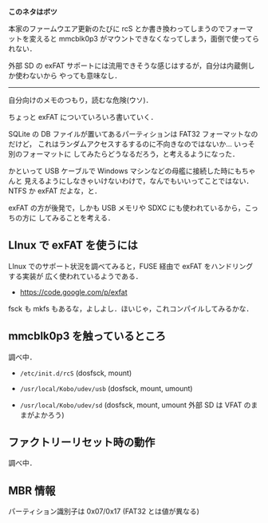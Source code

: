 **このネタはボツ**

本家のファームウエア更新のたびに rcS とか書き換わってしまうのでフォーマットを変えると
mmcblk0p3 がマウントできなくなってしまう，面倒で使ってられない．

外部 SD の exFAT サポートには流用できそうな感じはするが，自分は内蔵側しか使わないから
やっても意味なし．


---


自分向けのメモのつもり，読むな危険(ウソ)．

ちょっと exFAT についていろいろ書いていく．

SQLite の DB ファイルが置いてあるパーティションは FAT32 フォーマットなのだけど，
これはランダムアクセスするするのに不向きなのではないか... いっそ別のフォーマットに
してみたらどうなるだろう，と考えるようになった．

かといって USB ケーブルで Windows マシンなどの母艦に接続した時にもちゃんと
見えるようにしなきゃいけないわけで，なんでもいいってことではない．NTFS か exFAT
だよな，と．

exFAT の方が後発で，しかも USB メモリや SDXC にも使われているから，こっちの方に
してみることを考える．

## LInux で exFAT を使うには ##
LInux でのサポート状況を調べてみると，FUSE 経由で exFAT をハンドリングする実装が
広く使われているようである．

  * https://code.google.com/p/exfat

fsck も mkfs もあるな，よしよし．ほいじゃ，これコンパイルしてみるかな．

## mmcblk0p3 を触っているところ ##
調べ中．

  * `/etc/init.d/rcS` (dosfsck, mount)
  * `/usr/local/Kobo/udev/usb` (dosfsck, mount, umount)

  * `/usr/local/Kobo/udev/sd` (dosfsck, mount, umount 外部 SD は VFAT のままがよかろう)

## ファクトリーリセット時の動作 ##
調べ中．

## MBR 情報 ##
パーティション識別子は 0x07/0x17 (FAT32 とは値が異なる)